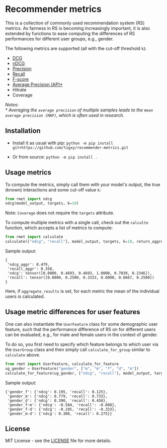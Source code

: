 # Recommender metrics

This is a collection of commonly used recommendation system (RS) metrics. 
As fairness in RS is becoming increasingly important, it is also extended by 
functions to ease computing the differences of RS performances for different 
user groups, e.g., gender.

The following metrics are supported (all with the cut-off threshold `k`):
- [DCG](https://en.wikipedia.org/wiki/Discounted_cumulative_gain#Discounted_Cumulative_Gain)
- [nDCG](https://en.wikipedia.org/wiki/Discounted_cumulative_gain#Normalized_DCG)
- [Precision](https://en.wikipedia.org/wiki/Precision_and_recall#Precision)
- [Recall](https://en.wikipedia.org/wiki/Precision_and_recall#Recall)
- [F-score](https://en.wikipedia.org/wiki/F-score#Definition)
- [Average Precision (AP)*](https://en.wikipedia.org/wiki/Evaluation_measures_(information_retrieval)#Average_precision)
- Hitrate
- Coverage

_Notes_:  
*\* Averaging the `average precision` of multiple samples leads to the `mean average precision (MAP)`, 
which is often used in research.*

## Installation
- Install it as usual with pip:
```python -m pip install git+https://github.com/tigxy/recommender-metrics.git```

- Or from source:
```python -m pip install .```

## Usage metrics

To compute the metrics, simply call them with your model's output, the
true (known) interactions and some cut-off value `k`:
```py
from rmet import ndcg
ndcg(model_output, targets, k=10)
```
Note: `Coverage` does not require the `targets` attribute.

To compute multiple metrics with a single call, check out the `calculte` function,
which accepts a list of metrics to compute:
```py
from rmet import calculate
calculate(["ndcg", "recall"], model_output, targets, k=10, return_aggregated=False)
```

Sample output:
```
{
 'ndcg_aggr': 0.479,
 'recall_aggr': 0.350,
 'ndcg': tensor([0.0000, 0.4693, 0.4693, 1.0000, 0.7039, 0.2346]),
 'recall': tensor([0.0000, 0.2500, 0.3333, 0.6000, 0.6667, 0.2500])
}
```

Here, if `aggregate_results` is set, for each metric the mean of the 
individual users is calculated.

## Usage metric differences for user features

One can also instantiate the `UserFeature` class for some demographic user feature,
such that the performance difference of RS on for different users can be 
evaluated, e.g., for male and female users in the context of gender.

To do so, you first need to specify which feature belongs to which user via the 
`UserGroup` class and then simply call `calculate_for_group` similar to `calculate` above.

```py
from rmet import UserFeature, calculate_for_feature
ug_gender = UserFeature("gender", ["m", "m", "f", "d", "m"])
calculate_for_feature(ug_gender, ["ndcg", "recall"], model_output, targets, k=10)
```

Sample output:

```
{'gender_f': {'ndcg': 0.195, 'recall': 0.125},
 'gender_m': {'ndcg': 0.779, 'recall': 0.733},
 'gender_d': {'ndcg': 0.390, 'recall': 0.458},
 'gender_f-m': {'ndcg': -0.584, 'recall': -0.608},
 'gender_f-d': {'ndcg': -0.195, 'recall': -0.333},
 'gender_m-d': {'ndcg': 0.388, 'recall': 0.275}}
```

## License
MIT License - see the [LICENSE](/LICENSE) file for more details.